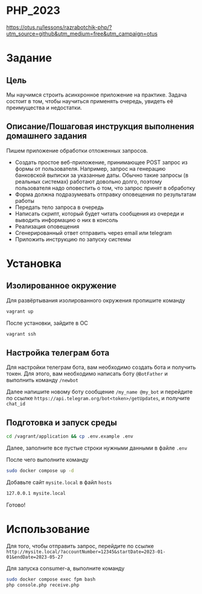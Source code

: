 # PHP_2023

https://otus.ru/lessons/razrabotchik-php/?utm_source=github&utm_medium=free&utm_campaign=otus

# Задание

## Цель
Мы научимся строить асинхронное приложение на практике.
Задача состоит в том, чтобы научиться применять очередь, увидеть её преимущества и недостатки.

## Описание/Пошаговая инструкция выполнения домашнего задания
Пишем приложение обработки отложенных запросов.

- Создать простое веб-приложение, принимающее POST запрос из формы от пользователя. Например, запрос на генерацию банковской выписки за указанные даты. Обычно такие запросы (в реальных системах) работают довольно долго, поэтому пользователя надо оповестить о том, что запрос принят в обработку
- Форма должна подразумевать отправку оповещения по результатам работы
- Передать тело запроса в очередь
- Написать скрипт, который будет читать сообщения из очереди и выводить информацию о них в консоль
- Реализация оповещения
- Сгенерированный ответ отправить через email или telegram
- Приложить инструкцию по запуску системы

# Установка

## Изолированное окружение

Для развёртывания изолированного окружения пропишите команду
```bash
vagrant up
```

После установки, зайдите в ОС
```bash
vagrant ssh
```

## Настройка телеграм бота
Для настройки телеграм бота, вам необходимо создать бота и получить токен.
Для этого, вам необходимо написать боту `@BotFather` и выполнить команду `/newbot`

Далее напишите новому боту сообщение `/my_name @my_bot` и перейдите по ссылке `https://api.telegram.org/bot<token>/getUpdates`, и получите `chat_id`

## Подготовка и запуск среды
```bash
cd /vagrant/application && cp .env.example .env
```

Далее, заполните все пустые строки нужными данными в файле `.env`

После чего выполните команду

```bash
sudo docker compose up -d
```

Добавьте сайт `mysite.local` в файл `hosts`
```bash
127.0.0.1 mysite.local
```

Готово!

# Использование

Для того, чтобы отправить запрос, перейдите по ссылке `http://mysite.local/?accountNumber=12345&startDate=2023-01-01&endDate=2023-05-27`

Для запуска consumer-а, выполните команду
```bash
sudo docker compose exec fpm bash
php console.php receive.php
```
